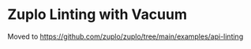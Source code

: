 # Zuplo Linting with Vacuum

Moved to https://github.com/zuplo/zuplo/tree/main/examples/api-linting
